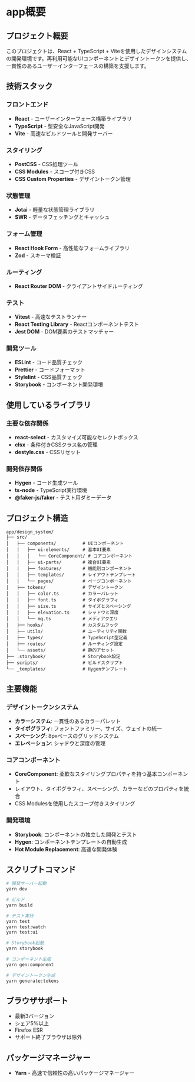 # app概要

## プロジェクト概要
このプロジェクトは、React + TypeScript + Viteを使用したデザインシステムの開発環境です。再利用可能なUIコンポーネントとデザイントークンを提供し、一貫性のあるユーザーインターフェースの構築を支援します。

## 技術スタック

### フロントエンド
- **React** - ユーザーインターフェース構築ライブラリ
- **TypeScript** - 型安全なJavaScript開発
- **Vite** - 高速なビルドツールと開発サーバー

### スタイリング
- **PostCSS** - CSS処理ツール
- **CSS Modules** - スコープ付きCSS
- **CSS Custom Properties** - デザイントークン管理

### 状態管理
- **Jotai** - 軽量な状態管理ライブラリ
- **SWR** - データフェッチングとキャッシュ

### フォーム管理
- **React Hook Form** - 高性能なフォームライブラリ
- **Zod** - スキーマ検証

### ルーティング
- **React Router DOM** - クライアントサイドルーティング

### テスト
- **Vitest** - 高速なテストランナー
- **React Testing Library** - Reactコンポーネントテスト
- **Jest DOM** - DOM要素のテストマッチャー

### 開発ツール
- **ESLint** - コード品質チェック
- **Prettier** - コードフォーマット
- **Stylelint** - CSS品質チェック
- **Storybook** - コンポーネント開発環境

## 使用しているライブラリ

### 主要な依存関係
- **react-select** - カスタマイズ可能なセレクトボックス
- **clsx** - 条件付きCSSクラス名の管理
- **destyle.css** - CSSリセット

### 開発依存関係
- **Hygen** - コード生成ツール
- **ts-node** - TypeScript実行環境
- **@faker-js/faker** - テスト用ダミーデータ

## プロジェクト構造

```
app/design_system/
├── src/
│   ├── components/          # UIコンポーネント
│   │   ├── ui-elements/     # 基本UI要素
│   │   │   └── CoreComponent/ # コアコンポーネント
│   │   ├── ui-parts/        # 複合UI要素
│   │   ├── features/        # 機能別コンポーネント
│   │   ├── templates/       # レイアウトテンプレート
│   │   └── pages/           # ページコンポーネント
│   ├── tokens/              # デザイントークン
│   │   ├── color.ts         # カラーパレット
│   │   ├── font.ts          # タイポグラフィ
│   │   ├── size.ts          # サイズとスペーシング
│   │   ├── elevation.ts     # シャドウと深度
│   │   └── mq.ts            # メディアクエリ
│   ├── hooks/               # カスタムフック
│   ├── utils/               # ユーティリティ関数
│   ├── types/               # TypeScript型定義
│   ├── routes/              # ルーティング設定
│   └── assets/              # 静的アセット
├── .storybook/              # Storybook設定
├── scripts/                 # ビルドスクリプト
└── _templates/              # Hygenテンプレート
```

## 主要機能

### デザイントークンシステム
- **カラーシステム**: 一貫性のあるカラーパレット
- **タイポグラフィ**: フォントファミリー、サイズ、ウェイトの統一
- **スペーシング**: 8pxベースのグリッドシステム
- **エレベーション**: シャドウと深度の管理

### コアコンポーネント
- **CoreComponent**: 柔軟なスタイリングプロパティを持つ基本コンポーネント
- レイアウト、タイポグラフィ、スペーシング、カラーなどのプロパティを統合
- CSS Modulesを使用したスコープ付きスタイリング

### 開発環境
- **Storybook**: コンポーネントの独立した開発とテスト
- **Hygen**: コンポーネントテンプレートの自動生成
- **Hot Module Replacement**: 高速な開発体験

## スクリプトコマンド

```bash
# 開発サーバー起動
yarn dev

# ビルド
yarn build

# テスト実行
yarn test
yarn test:watch
yarn test:ui

# Storybook起動
yarn storybook

# コンポーネント生成
yarn gen:component

# デザイントークン生成
yarn generate:tokens
```

## ブラウザサポート
- 最新3バージョン
- シェア5%以上
- Firefox ESR
- サポート終了ブラウザは除外

## パッケージマネージャー
- **Yarn** - 高速で信頼性の高いパッケージマネージャー
